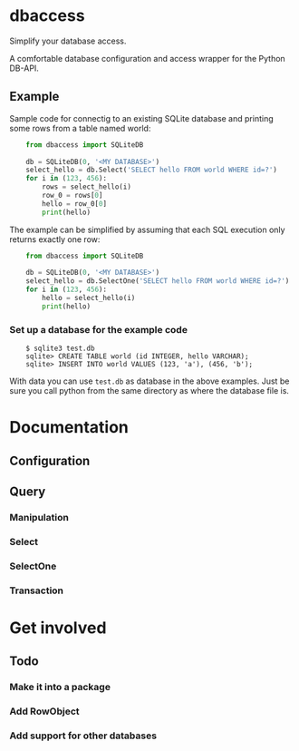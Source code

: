 # dbaccess

Simplify your database access.

A comfortable database configuration and access wrapper for the Python DB-API.


## Example

Sample code for connectig to an existing SQLite database and
printing some rows from a table named world:

```Python
    from dbaccess import SQLiteDB
    
    db = SQLiteDB(0, '<MY DATABASE>')
    select_hello = db.Select('SELECT hello FROM world WHERE id=?')
    for i in (123, 456):
        rows = select_hello(i)
        row_0 = rows[0]
        hello = row_0[0]
        print(hello)
```

The example can be simplified by assuming that each SQL execution only returns
exactly one row:

```Python
    from dbaccess import SQLiteDB
    
    db = SQLiteDB(0, '<MY DATABASE>')
    select_hello = db.SelectOne('SELECT hello FROM world WHERE id=?')
    for i in (123, 456):
        hello = select_hello(i)
        print(hello)
```


### Set up a database for the example code


```
    $ sqlite3 test.db
    sqlite> CREATE TABLE world (id INTEGER, hello VARCHAR);
    sqlite> INSERT INTO world VALUES (123, 'a'), (456, 'b');
```

With data you can use `test.db` as database in the above examples. Just be
sure you call python from the same directory as where the database file is.


# Documentation


## Configuration


## Query


### Manipulation


### Select


### SelectOne


### Transaction


# Get involved


## Todo


### Make it into a package


### Add RowObject


### Add support for other databases
